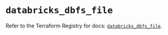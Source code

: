 # `databricks_dbfs_file`

Refer to the Terraform Registry for docs: [`databricks_dbfs_file`](https://registry.terraform.io/providers/databricks/databricks/1.90.0/docs/resources/dbfs_file).
